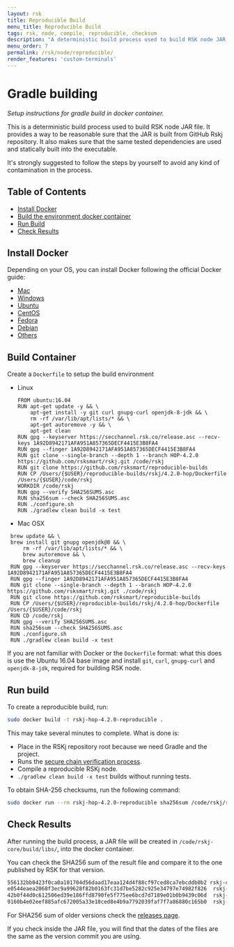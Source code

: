 ```yaml
---
layout: rsk
title: Reproducible Build
menu_title: Reproducible Build
tags: rsk, node, compile, reproducible, checksum
description: "A deterministic build process used to build RSK node JAR file. Provides a way to be reasonable sure that the JAR is built from GitHub RSKj repository. Makes sure that the same tested dependencies are used and statically built into the executable."
menu_order: 7
permalink: /rsk/node/reproducible/
render_features: 'custom-terminals'
---
```


Gradle building
===============

*Setup instructions for gradle build in docker container.*

This is a deterministic build process used to build RSK node JAR file. It provides a way to be reasonable sure that the JAR is built from GitHub Rskj repository. It also makes sure that the same tested dependencies are used and statically built into the executable.

It's strongly suggested to follow the steps by yourself to avoid any kind of contamination in the process.

Table of Contents
-----------------
- [Install Docker](#install-docker)
- [Build the environment docker container](#build-container)
- [Run Build](#run-build)
- [Check Results](#check-results)

Install Docker
--------------
Depending on your OS, you can install Docker following the official Docker guide:

- [Mac](https://docs.docker.com/docker-for-mac/install/)
- [Windows](https://docs.docker.com/docker-for-windows/install/)
- [Ubuntu](https://docs.docker.com/engine/installation/linux/ubuntu/)
- [CentOS](https://docs.docker.com/engine/installation/linux/centos/)
- [Fedora](https://docs.docker.com/engine/installation/linux/fedora/)
- [Debian](https://docs.docker.com/engine/installation/linux/debian/)
- [Others](https://docs.docker.com/engine/installation/#platform-support-matrix)

Build Container
---------------
Create a ```Dockerfile``` to setup the build environment

[](#top "multiple-terminals")
- Linux
  ```shell
  FROM ubuntu:16.04
  RUN apt-get update -y && \
      apt-get install -y git curl gnupg-curl openjdk-8-jdk && \
      rm -rf /var/lib/apt/lists/* && \
      apt-get autoremove -y && \
      apt-get clean
  RUN gpg --keyserver https://secchannel.rsk.co/release.asc --recv-keys 1A92D8942171AFA951A857365DECF4415E3B8FA4
  RUN gpg --finger 1A92D8942171AFA951A857365DECF4415E3B8FA4
  RUN git clone --single-branch --depth 1 --branch HOP-4.2.0 https://github.com/rsksmart/rskj.git /code/rskj
  RUN git clone https://github.com/rsksmart/reproducible-builds 
  RUN CP /Users/{$USER}/reproducible-builds/rskj/4.2.0-hop/Dockerfile  /Users/{$USER}/code/rskj
  WORKDIR /code/rskj
  RUN gpg --verify SHA256SUMS.asc
  RUN sha256sum --check SHA256SUMS.asc
  RUN ./configure.sh
  RUN ./gradlew clean build -x test
  ```
- Mac OSX
 ```terminal
  brew update && \
  brew install git gnupg openjdk@8 && \
      rm -rf /var/lib/apt/lists/* && \
      brew autoremove && \
      brew cleanup
  RUN gpg --keyserver https://secchannel.rsk.co/release.asc --recv-keys 1A92D8942171AFA951A857365DECF4415E3B8FA4
  RUN gpg --finger 1A92D8942171AFA951A857365DECF4415E3B8FA4
  RUN git clone --single-branch --depth 1 --branch HOP-4.2.0 https://github.com/rsksmart/rskj.git ./code/rskj
  RUN git clone https://github.com/rsksmart/reproducible-builds 
  RUN CP /Users/{$USER}/reproducible-builds/rskj/4.2.0-hop/Dockerfile  /Users/{$USER}/code/rskj
  RUN CD /code/rskj
  RUN gpg --verify SHA256SUMS.asc
  RUN sha256sum --check SHA256SUMS.asc
  RUN ./configure.sh
  RUN ./gradlew clean build -x test   
  ```

If you are not familiar with Docker or the ```Dockerfile``` format: what this does is use the Ubuntu 16.04 base image and install ```git```, ```curl```, ```gnupg-curl``` and ```openjdk-8-jdk```, required for building RSK node.


Run build
---------

To create a reproducible build, run:

```bash
sudo docker build -t rskj-hop-4.2.0-reproducible .
```

This may take several minutes to complete. What is done is:
- Place in the RSKj repository root because we need Gradle and the project.
- Runs the [secure chain verification process](/rsk/node/security-chain/).
- Compile a reproducible RSKj node.
- `./gradlew clean build -x test` builds without running tests.


To obtain SHA-256 checksums, run the following command:

```bash
sudo docker run --rm rskj-hop-4.2.0-reproducible sha256sum /code/rskj/rskj-core/build/libs/rskj-core-4.2.0-HOP-all.jar /code/rskj/rskj-core/build/libs/rskj-core-4.2.0-HOP-sources.jar /code/rskj/rskj-core/build/libs/rskj-core-4.2.0-HOP.jar /code/rskj/rskj-core/build/libs/rskj-core-4.2.0-HOP.pom
```

Check Results
-------------
After running the build process, a JAR file will be created in ```/code/rskj-core/build/libs/```, into the docker container.

You can check the SHA256 sum of the result file and compare it to the one published by RSK for that version.

```bash
556132bb0423f0ca0a101704d56daad17eaa124d4f88cf97ced8ca7ebcddb0b2 rskj-core-4.2.0-HOP-all.jar
e0544eaea2068f3ec9a99628f82b0163fc31d7be5282c925e34797e74982f826  rskj-core/build/libs/rskj-core-4.2.0-HOP-sources.jar
42b0f44d0c612506ed39e186ffd8790fe5f775ee6bcd7d7189e01b0b9439c06d  rskj-core/build/libs/rskj-core-4.2.0-HOP.jar
9160b4e02eef885afc672005a33e10ced8e4b9a7792039faf7f7a86880c165b0  rskj-core/build/libs/rskj-core-4.2.0-HOP.pom
```

For SHA256 sum of older versions check the [releases page](https://github.com/rsksmart/rskj/releases).

If you check inside the JAR file, you will find that the dates of the files are the same as the version commit you are using.

